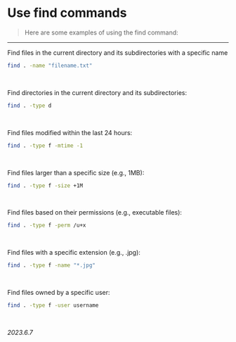 # Use find commands

> Here are some examples of using the find command:

---

Find files in the current directory and its subdirectories with a specific name
```bash
find . -name "filename.txt"
```
<br>

Find directories in the current directory and its subdirectories:
```bash
find . -type d
```
<br>

Find files modified within the last 24 hours:
```bash
find . -type f -mtime -1
```
<br>

Find files larger than a specific size (e.g., 1MB):
```bash
find . -type f -size +1M
```
<br>

Find files based on their permissions (e.g., executable files):
```bash
find . -type f -perm /u+x
```
<br>

Find files with a specific extension (e.g., .jpg):
```bash
find . -type f -name "*.jpg"
```
<br>

Find files owned by a specific user:
```bash
find . -type f -user username
```
<br>


*2023.6.7*
